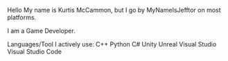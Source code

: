 Hello My name is Kurtis McCammon, but I go by MyNameIsJefftor on most platforms.

I am a Game Developer.

Languages/Tool I actively use:
C++
Python
C#
Unity
Unreal
Visual Studio
Visual Studio Code

<!---
MyNameIsJefftor/MyNameIsJefftor is a ✨ special ✨ repository because its `README.md` (this file) appears on your GitHub profile.
You can click the Preview link to take a look at your changes.
--->
